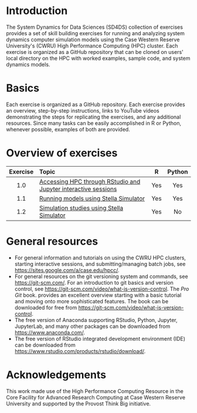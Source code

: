 # Introduction

The System Dynamics for Data Sciences (SD4DS) collection of exercises provides a set of skill building exercises for running and analyzing system dynamics computer simulation models using the Case Western Reserve University's (CWRU) High Performance Computing (HPC) cluster.  Each exercise is organized as a GitHub repository that can be cloned on users' local directory on the HPC with worked examples, sample code, and system dynamics models. 

# Basics

Each exercise is organized as a GitHub repository. Each exercise provides an overview, step-by-step instructions, links to YouTube videos demonstrating the steps for replicating the exercises, and any additional resources. Since many tasks can be easily accomplished in R or Python, whenever possible, examples of both are provided. 

# Overview of exercises

| Exercise     | Topic  | R     | Python | 
| :---:        |:-------| :---: | :---:  |
| 1.0 | [Accessing HPC through RStudio and Jupyter interactive sessions](https://github.com/CBSDLab/SD4DS_1-0) | Yes | Yes |  
| 1.1 | [Running models using Stella Simulator](https://github.com/CBSDLab/SD4DS_1-1) | Yes | Yes |  
| 1.2 | [Simulation studies using Stella Simulator](https://github.com/CBSDLab/SD4DS_1-2) | Yes | No | 

# General resources

* For general information and tutorials on using the CWRU HPC clusters, starting interactive sessions, and submitting/managing batch jobs, see https://sites.google.com/a/case.edu/hpcc/. 
* For general resources on the git versioning system and commands, see https://git-scm.com/. For an  introduction to git basics and version control, see https://git-scm.com/video/what-is-version-control. The *Pro Git* book. provides an excellent overview starting with a basic tutorial and moving onto more sophisticated features. The book can be downloaded for free from https://git-scm.com/video/what-is-version-control.
* The free version of Anaconda supporting RStudio, Python, Jupyter, JupyterLab, and many other packages can be downloaded from https://www.anaconda.com/. 
* The free version of RStudio integrated development environment (IDE) can be downloaded from https://www.rstudio.com/products/rstudio/download/.  

# Acknowledgements

This work made use of the High Performance Computing Resource in the Core Facility for Advanced Research Computing at Case Western Reserve University and supported by the Provost Think Big initiative.  
